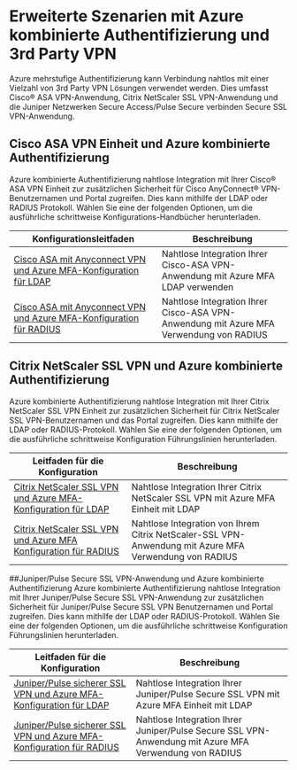 <properties
    pageTitle="Erweiterte Szenarien mit Azure kombinierte Authentifizierung und 3rd Party VPN"
    description="Diese Seite enthält Informationen zur schrittweise Setup-Konfiguration für Azure MFA mit 3rd Party Prodcuts."
    services="multi-factor-authentication"
    documentationCenter=""
    authors="kgremban" 
    manager="femila"
    editor="curtland"/>

<tags
    ms.service="multi-factor-authentication"
    ms.workload="identity"
    ms.tgt_pltfrm="na"
    ms.devlang="na"
    ms.topic="article"
    ms.date="08/04/2016"
    ms.author="kgremban"/>

# <a name="advanced-scenarios-with-azure-multi-factor-authentication-and-3rd-party-vpn"></a>Erweiterte Szenarien mit Azure kombinierte Authentifizierung und 3rd Party VPN
Azure mehrstufige Authentifizierung kann Verbindung nahtlos mit einer Vielzahl von 3rd Party VPN Lösungen verwendet werden.  Dies umfasst Cisco® ASA VPN-Anwendung, Citrix NetScaler SSL VPN-Anwendung und die Juniper Netzwerken Secure Access/Pulse Secure verbinden Secure SSL VPN-Anwendung.

## <a name="cisco-asa-vpn-appliance-and-azure-multi-factor-authentication"></a>Cisco ASA VPN Einheit und Azure kombinierte Authentifizierung
Azure kombinierte Authentifizierung nahtlose Integration mit Ihrer Cisco® ASA VPN Einheit zur zusätzlichen Sicherheit für Cisco AnyConnect® VPN-Benutzernamen und Portal zugreifen.  Dies kann mithilfe der LDAP oder RADIUS Protokoll.  Wählen Sie eine der folgenden Optionen, um die ausführliche schrittweise Konfigurations-Handbücher herunterladen.

Konfigurationsleitfaden  | Beschreibung
------------- | ------------- |
[Cisco ASA mit Anyconnect VPN und Azure MFA-Konfiguration für LDAP](http://download.microsoft.com/download/A/2/0/A201567C-C3DE-4227-AF89-4567A470899E/Cisco_ASA_Azure_MFA_LDAP.docx) | Nahtlose Integration Ihrer Cisco-ASA VPN-Anwendung mit Azure MFA LDAP verwenden|
[Cisco ASA mit Anyconnect VPN und Azure MFA-Konfiguration für RADIUS](http://download.microsoft.com/download/4/5/7/4579C1CF-35B0-4FBE-8A1A-B49CB2CC0382/Cisco_ASA_Azure_MFA_RADIUS.docx) | Nahtlose Integration Ihrer Cisco-ASA VPN-Anwendung mit Azure MFA Verwendung von RADIUS

## <a name="citrix-netscaler-ssl-vpn-and-azure-multi-factor-authentication"></a>Citrix NetScaler SSL VPN und Azure kombinierte Authentifizierung
Azure kombinierte Authentifizierung nahtlose Integration mit Ihrer Citrix NetScaler SSL VPN Einheit zur zusätzlichen Sicherheit für Citrix NetScaler SSL VPN-Benutzernamen und das Portal zugreifen.  Dies kann mithilfe der LDAP oder RADIUS-Protokoll.  Wählen Sie eine der folgenden Optionen, um die ausführliche schrittweise Konfiguration Führungslinien herunterladen.

Leitfaden für die Konfiguration  | Beschreibung
------------- | ------------- |
[Citrix NetScaler SSL VPN und Azure MFA-Konfiguration für LDAP](http://download.microsoft.com/download/2/4/E/24E1E722-72DF-471F-A88A-D1338DB1AF83/Citrix_NS_Azure_MFA_LDAP.docx) | Nahtlose Integration Ihrer Citrix NetScaler SSL VPN mit Azure MFA Einheit mit LDAP|
[Citrix NetScaler SSL VPN und Azure MFA Konfiguration für RADIUS](http://download.microsoft.com/download/1/A/4/1A482764-4A63-45C2-A5EC-2B673ACCDD12/Citrix_NS_Azure_MFA_RADIUS.docx) | Nahtlose Integration von Ihrem Citrix NetScaler-SSL VPN-Anwendung mit Azure MFA Verwendung von RADIUS

##<a name="juniperpulse-secure-ssl-vpn-appliance-and-azure-multi-factor-authentication"></a>Juniper/Pulse Secure SSL VPN-Anwendung und Azure kombinierte Authentifizierung
Azure kombinierte Authentifizierung nahtlose Integration mit Ihrer Juniper/Pulse Secure SSL VPN-Anwendung zur zusätzlichen Sicherheit für Juniper/Pulse Secure SSL VPN Benutzernamen und Portal zugreifen.  Dies kann mithilfe der LDAP oder RADIUS-Protokoll.  Wählen Sie eine der folgenden Optionen, um die ausführliche schrittweise Konfiguration Führungslinien herunterladen.

Leitfaden für die Konfiguration  | Beschreibung
------------- | ------------- |
[Juniper/Pulse sicherer SSL VPN und Azure MFA-Konfiguration für LDAP](http://download.microsoft.com/download/6/5/8/6587B418-75B1-4FCB-84D4-984BC479309E/JuniperPulse_Azure_MFA_LDAP.docx)| Nahtlose Integration Ihrer Juniper/Pulse Secure SSL VPN mit Azure MFA Einheit mit LDAP|
[Juniper/Pulse sicherer SSL VPN und Azure MFA-Konfiguration für RADIUS](http://download.microsoft.com/download/7/9/A/79AB3DAD-4799-4379-B1DA-B95ABDF231DC/JuniperPulse_Azure_MFA_RADIUS.docx) | Nahtlose Integration Ihrer Juniper/Pulse Secure SSL VPN-Anwendung mit Azure MFA Verwendung von RADIUS
